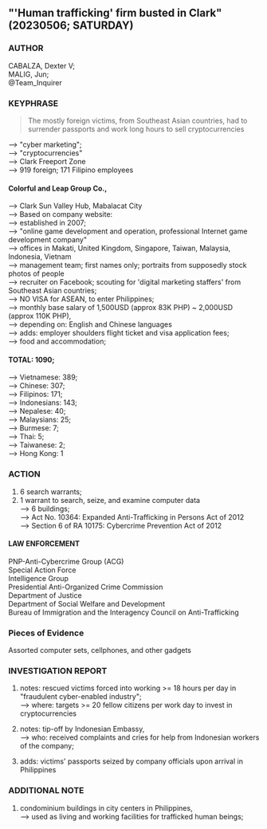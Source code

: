 ## "'Human trafficking' firm busted in Clark" (20230506; SATURDAY)

### AUTHOR

CABALZA, Dexter V;<br/>
MALIG, Jun;<br/>
@Team_Inquirer

### KEYPHRASE

> The mostly foreign victims, from Southeast Asian countries, had to surrender passports and work long hours to sell cryptocurrencies

--> "cyber marketing";<br/>
--> "cryptocurrencies"<br/>
--> Clark Freeport Zone<br/>
--> 919 foreign; 171 Filipino employees<br/>

#### Colorful and Leap Group Co.,

--> Clark Sun Valley Hub, Mabalacat City<br/>
--> Based on company website:<br/>
--> established in 2007;<br/>
--> "online game development and operation, professional Internet game development company"<br/>
--> offices in Makati, United Kingdom, Singapore, Taiwan, Malaysia, Indonesia, Vietnam<br/>
--> management team; first names only; portraits from supposedly stock photos of people<br/>
--> recruiter on Facebook; scouting for 'digital marketing staffers' from Southeast Asian countries;<br/>
--> NO VISA for ASEAN, to enter Philippines;<br/>
--> monthly base salary of 1,500USD (approx 83K PHP) ~ 2,000USD (approx 110K PHP),<br/>
--> depending on: English and Chinese languages<br/>
--> adds: employer shoulders flight ticket and visa application fees;<br/>
--> food and accommodation;

#### TOTAL: 1090;
--> Vietnamese: 389;<br/>
--> Chinese: 307;<br/>
--> Filipinos: 171;<br/>
--> Indonesians: 143;<br/>
--> Nepalese: 40;<br/>
--> Malaysians: 25;<br/>
--> Burmese: 7;<br/>
--> Thai: 5;<br/>
--> Taiwanese: 2;<br/>
--> Hong Kong: 1

### ACTION

1) 6 search warrants; <br/>
2) 1 warrant to search, seize, and examine computer data<br/>
--> 6 buildings;<br/>
--> Act No. 10364: Expanded Anti-Trafficking in Persons Act of 2012<br/>
--> Section 6 of RA 10175: Cybercrime Prevention Act of 2012

#### LAW ENFORCEMENT

PNP-Anti-Cybercrime Group (ACG)<br/>
Special Action Force<br/>
Intelligence Group<br/>
Presidential Anti-Organized Crime Commission<br/>
Department of Justice<br/>
Department of Social Welfare and Development<br/>
Bureau of Immigration and the Interagency Council on Anti-Trafficking

### Pieces of Evidence

Assorted computer sets, cellphones, and other gadgets

### INVESTIGATION REPORT

1) notes: rescued victims forced into working >= 18 hours per day in "fraudulent cyber-enabled industry";<br/>
--> where: targets >= 20 fellow citizens per work day to invest in cryptocurrencies

2) notes: tip-off by Indonesian Embassy,<br/>
--> who: received complaints and cries for help from Indonesian workers of the company;

3) adds: victims' passports seized by company officials upon arrival in Philippines

### ADDITIONAL NOTE

1) condominium buildings in city centers in Philippines,<br/>
--> used as living and working facilities for trafficked human beings;
 
